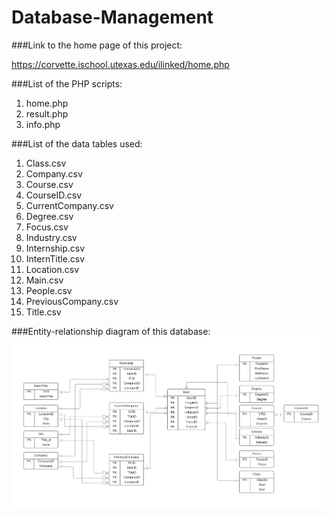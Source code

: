 # Database-Management
###Link to the home page of this project:

https://corvette.ischool.utexas.edu/ilinked/home.php 


###List of the PHP scripts:

1. home.php
2. result.php
3. info.php


###List of the data tables used:


1. Class.csv
2. Company.csv
3. Course.csv
4. CourseID.csv
5. CurrentCompany.csv
6. Degree.csv
7. Focus.csv
8. Industry.csv
9. Internship.csv
10. InternTitle.csv
11. Location.csv
12. Main.csv
13. People.csv
14. PreviousCompany.csv
15. Title.csv

###Entity-relationship diagram of this database: 
![alt text](https://github.com/xuechenli/Database-Management/blob/master/iLinked%20ERD.png)

